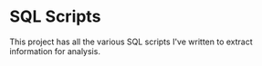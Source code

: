 # SQL Scripts
This project has all the various SQL scripts I've written to extract information for analysis.
